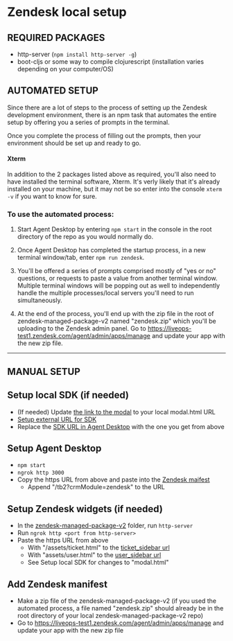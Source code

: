 # Zendesk local setup

## REQUIRED PACKAGES ##

* http-server (`npm install http-server -g`)
* boot-cljs or some way to compile clojurescript (installation varies depending on your computer/OS)

## AUTOMATED SETUP ##

Since there are a lot of steps to the process of setting up the Zendesk development environment, there is an npm task that automates the entire setup by offering you a series of prompts in the terminal.

Once you complete the process of filling out the prompts, then your environment should be set up and ready to go.

#### Xterm ####
In addition to the 2 packages listed above as required, you'll also need to have installed the terminal software, Xterm. It's verly likely that it's already installed on your machine, but it may not be so enter into the console `xterm -v` if you want to know for sure.

### To use the automated process: ###
1. Start Agent Desktop by entering `npm start` in the console in the root directory of the repo as you would normally do.

2. Once Agent Desktop has completed the startup process, in a new terminal window/tab, enter `npm run zendesk`.

3. You'll be offered a series of prompts comprised mostly of "yes or no" questions, or requests to paste a value from another terminal window. Multiple terminal windows will be popping out as well to independently handle the multiple processes/local servers you'll need to run simultaneously.

4. At the end of the process, you'll end up with the zip file in the root of zendesk-managed-package-v2 named "zendesk.zip" which you'll be uploading to the Zendesk admin panel. Go to https://liveops-test1.zendesk.com/agent/admin/apps/manage and update your app with the new zip file.
---
## MANUAL SETUP ##

## Setup local SDK (if needed)
- (If needed) Update [the link to the modal](https://github.com/liveops/cxengage-javascript-sdk/blob/master/src/cljs/cxengage_javascript_sdk/modules/zendesk.cljs#L262) to your local modal.html URL
- [Setup external URL for SDK](https://github.com/liveops/cxengage-javascript-sdk/wiki/Setup-external-URL)
- Replace the [SDK URL in Agent Desktop](https://github.com/liveops/agent-desktop/blob/master/app/index.html#L52) with the one you get from above

## Setup Agent Desktop
- `npm start`
- `ngrok http 3000`
- Copy the https URL from above and paste into the [Zendesk maifest](https://github.com/liveops/zendesk-managed-package-v2/blob/master/manifest.json#L16)
  -  Append "/tb2?crmModule=zendesk" to the URL

## Setup Zendesk widgets (if needed)
- In the [zendesk-managed-package-v2](https://github.com/liveops/zendesk-managed-package-v2) folder, run `http-server`
- Run `ngrok http <port from http-server>`
- Paste the https URL from above
  - With "/assets/ticket.html" to the [ticket_sidebar url](https://github.com/liveops/zendesk-managed-package-v2/blob/master/manifest.json#L12)
  - With "assets/user.html" to the [user_sidebar url](https://github.com/liveops/zendesk-managed-package-v2/blob/master/manifest.json#L15)
  - See Setup local SDK for changes to "modal.html"

## Add Zendesk manifest
- Make a zip file of the zendesk-managed-package-v2 (if you used the automated process, a file named "zendesk.zip" should already be in the root directory of your local zendesk-managed-package-v2 repo)
- Go to https://liveops-test1.zendesk.com/agent/admin/apps/manage and update your app with the new zip file
